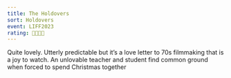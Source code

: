 ```yaml
---
title: The Holdovers
sort: Holdovers
event: LIFF2023
rating: 🎄🎄🎄🎄
---
```

Quite lovely. Utterly predictable but it’s a love letter to 70s filmmaking that is a joy to watch. An unlovable teacher and student find common ground when forced to spend Christmas together 
